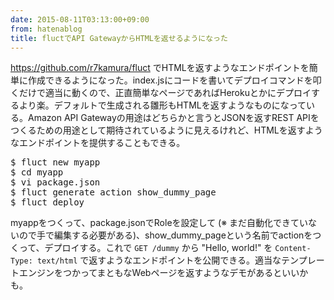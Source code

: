 ```yaml
---
date: 2015-08-11T03:13:00+09:00
from: hatenablog
title: fluctでAPI GatewayからHTMLを返せるようになった
---
```


<p><a href="https://github.com/r7kamura/fluct">https://github.com/r7kamura/fluct</a> でHTMLを返すようなエンドポイントを簡単に作成できるようになった。index.jsにコードを書いてデプロイコマンドを叩くだけで適当に動くので、正直簡単なページであればHerokuとかにデプロイするより楽。デフォルトで生成される雛形もHTMLを返すようなものになっている。Amazon API Gatewayの用途はどちらかと言うとJSONを返すREST APIをつくるための用途として期待されているように見えるけれど、HTMLを返すようなエンドポイントを提供することもできる。</p>

<pre class="code" data-lang="" data-unlink>$ fluct new myapp
$ cd myapp
$ vi package.json
$ fluct generate action show_dummy_page
$ fluct deploy</pre>


<p>myappをつくって、package.jsonでRoleを設定して (※ まだ自動化できていないので手で編集する必要がある)、show_dummy_pageという名前でactionをつくって、デプロイする。これで <code>GET /dummy</code> から "Hello, world!" を <code>Content-Type: text/html</code> で返すようなエンドポイントを公開できる。適当なテンプレートエンジンをつかってまともなWebページを返すようなデモがあるといいかも。</p>

